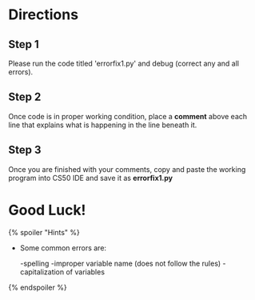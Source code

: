 # Directions

## Step 1
Please run the code titled 'errorfix1.py' and debug (correct any and all errors).

## Step 2
Once code is in proper working condition, place a **comment** above each line that explains what is happening in the line beneath it.  

## Step 3
Once you are finished with your comments, copy and paste the working program into CS50 IDE and save it as **errorfix1.py**

# Good Luck!
{% spoiler "Hints" %}
- Some common errors are: 

    -spelling
    -improper variable name (does not follow the rules)
    -capitalization of variables
    
{% endspoiler %}
    
